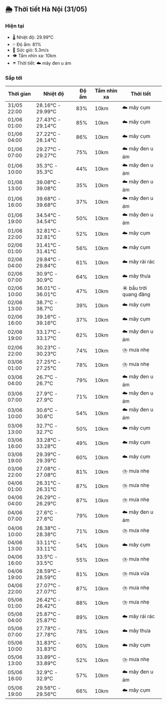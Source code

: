 ## 🌦️ Thời tiết Hà Nội (31/05)

### Hiện tại

- 🌡️ Nhiệt độ: 29.99℃
- 💦 Độ ẩm: 81%
- 💨 Sức gió: 5.3m/s
- 👁️ Tầm nhìn xa: 10km
- ☂️ Thời tiết: ☁️ mây đen u ám

### Sắp tới

| Thời gian | Nhiệt độ | Độ ẩm | Tầm nhìn xa | Thời tiết |
| --- | --- | --- | --- | --- |
| 31/05 22:00 | 28.16℃ - 29.99℃ | 83% | 10km | ☁️ mây cụm |
| 01/06 01:00 | 27.43℃ - 29.14℃ | 85% | 10km | ☁️ mây cụm |
| 01/06 04:00 | 27.22℃ - 28.14℃ | 86% | 10km | ☁️ mây cụm |
| 01/06 07:00 | 29.27℃ - 29.27℃ | 75% | 10km | ☁️ mây đen u ám |
| 01/06 10:00 | 35.3℃ - 35.3℃ | 44% | 10km | ☁️ mây đen u ám |
| 01/06 13:00 | 39.08℃ - 39.08℃ | 35% | 10km | ☁️ mây đen u ám |
| 01/06 16:00 | 39.68℃ - 39.68℃ | 37% | 10km | ☁️ mây đen u ám |
| 01/06 19:00 | 34.54℃ - 34.54℃ | 50% | 10km | ☁️ mây đen u ám |
| 01/06 22:00 | 32.81℃ - 32.81℃ | 52% | 10km | ☁️ mây cụm |
| 02/06 01:00 | 31.41℃ - 31.41℃ | 56% | 10km | ☁️ mây cụm |
| 02/06 04:00 | 29.84℃ - 29.84℃ | 61% | 10km | ☁️ mây rải rác |
| 02/06 07:00 | 30.9℃ - 30.9℃ | 64% | 10km | ☁️ mây thưa |
| 02/06 10:00 | 36.01℃ - 36.01℃ | 47% | 10km | ☀️ bầu trời quang đãng |
| 02/06 13:00 | 38.7℃ - 38.7℃ | 39% | 10km | ☁️ mây cụm |
| 02/06 16:00 | 39.16℃ - 39.16℃ | 37% | 10km | ☁️ mây cụm |
| 02/06 19:00 | 33.17℃ - 33.17℃ | 62% | 10km | ☁️ mây đen u ám |
| 02/06 22:00 | 30.23℃ - 30.23℃ | 74% | 10km | ⛈️ mưa nhẹ |
| 03/06 01:00 | 27.25℃ - 27.25℃ | 78% | 10km | ⛈️ mưa nhẹ |
| 03/06 04:00 | 26.7℃ - 26.7℃ | 79% | 10km | ☁️ mây đen u ám |
| 03/06 07:00 | 27.9℃ - 27.9℃ | 71% | 10km | ☁️ mây đen u ám |
| 03/06 10:00 | 30.6℃ - 30.6℃ | 54% | 10km | ☁️ mây đen u ám |
| 03/06 13:00 | 32.7℃ - 32.7℃ | 50% | 10km | ☁️ mây cụm |
| 03/06 16:00 | 33.28℃ - 33.28℃ | 49% | 10km | ☁️ mây cụm |
| 03/06 19:00 | 29.39℃ - 29.39℃ | 60% | 10km | ☁️ mây cụm |
| 03/06 22:00 | 27.08℃ - 27.08℃ | 81% | 10km | ⛈️ mưa nhẹ |
| 04/06 01:00 | 26.31℃ - 26.31℃ | 87% | 10km | ⛈️ mưa nhẹ |
| 04/06 04:00 | 26.29℃ - 26.29℃ | 87% | 10km | ⛈️ mưa nhẹ |
| 04/06 07:00 | 27.6℃ - 27.6℃ | 79% | 10km | ☁️ mây đen u ám |
| 04/06 10:00 | 28.38℃ - 28.38℃ | 71% | 10km | ⛈️ mưa nhẹ |
| 04/06 13:00 | 33.11℃ - 33.11℃ | 54% | 10km | ☁️ mây cụm |
| 04/06 16:00 | 33.5℃ - 33.5℃ | 55% | 10km | ⛈️ mưa nhẹ |
| 04/06 19:00 | 28.59℃ - 28.59℃ | 81% | 10km | ⛈️ mưa vừa |
| 04/06 22:00 | 27.07℃ - 27.07℃ | 87% | 10km | ⛈️ mưa nhẹ |
| 05/06 01:00 | 26.42℃ - 26.42℃ | 88% | 10km | ⛈️ mưa nhẹ |
| 05/06 04:00 | 25.87℃ - 25.87℃ | 89% | 10km | ☁️ mây rải rác |
| 05/06 07:00 | 27.78℃ - 27.78℃ | 78% | 10km | ☁️ mây thưa |
| 05/06 10:00 | 31.83℃ - 31.83℃ | 60% | 10km | ☁️ mây cụm |
| 05/06 13:00 | 33.89℃ - 33.89℃ | 52% | 10km | ⛈️ mưa nhẹ |
| 05/06 16:00 | 32.9℃ - 32.9℃ | 57% | 10km | ☁️ mây đen u ám |
| 05/06 19:00 | 29.56℃ - 29.56℃ | 66% | 10km | ☁️ mây cụm |
